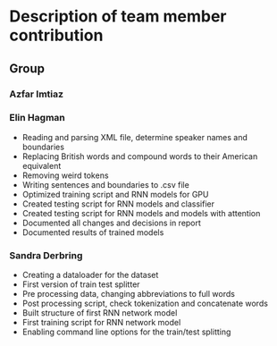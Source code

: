 # Description of team member contribution

## Group

### Azfar Imtiaz

### Elin Hagman

- Reading and parsing XML file, determine speaker names and boundaries
- Replacing British words and compound words to their American equivalent
- Removing weird tokens
- Writing sentences and boundaries to .csv file
- Optimized training script and RNN models for GPU
- Created testing script for RNN models and classifier
- Created testing script for RNN models and models with attention
- Documented all changes and decisions in report
- Documented results of trained models

### Sandra Derbring

- Creating a dataloader for the dataset
- First version of train test splitter
- Pre processing data, changing abbreviations to full words
- Post processing script, check tokenization and concatenate words
- Built structure of first RNN network model
- First training script for RNN network model
- Enabling command line options for the train/test splitting